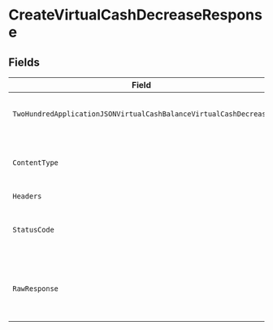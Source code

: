 # CreateVirtualCashDecreaseResponse


## Fields

| Field                                                                                                                                                                   | Type                                                                                                                                                                    | Required                                                                                                                                                                | Description                                                                                                                                                             |
| ----------------------------------------------------------------------------------------------------------------------------------------------------------------------- | ----------------------------------------------------------------------------------------------------------------------------------------------------------------------- | ----------------------------------------------------------------------------------------------------------------------------------------------------------------------- | ----------------------------------------------------------------------------------------------------------------------------------------------------------------------- |
| `TwoHundredApplicationJSONVirtualCashBalanceVirtualCashDecrease`                                                                                                        | [*operations.CreateVirtualCashDecreaseVirtualCashBalanceVirtualCashDecrease](../../models/operations/createvirtualcashdecreasevirtualcashbalancevirtualcashdecrease.md) | :heavy_minus_sign:                                                                                                                                                      | Virtual Cash Balances Decrease                                                                                                                                          |
| `ContentType`                                                                                                                                                           | *string*                                                                                                                                                                | :heavy_check_mark:                                                                                                                                                      | HTTP response content type for this operation                                                                                                                           |
| `Headers`                                                                                                                                                               | map[string][]*string*                                                                                                                                                   | :heavy_minus_sign:                                                                                                                                                      | N/A                                                                                                                                                                     |
| `StatusCode`                                                                                                                                                            | *int*                                                                                                                                                                   | :heavy_check_mark:                                                                                                                                                      | HTTP response status code for this operation                                                                                                                            |
| `RawResponse`                                                                                                                                                           | [*http.Response](https://pkg.go.dev/net/http#Response)                                                                                                                  | :heavy_minus_sign:                                                                                                                                                      | Raw HTTP response; suitable for custom response parsing                                                                                                                 |